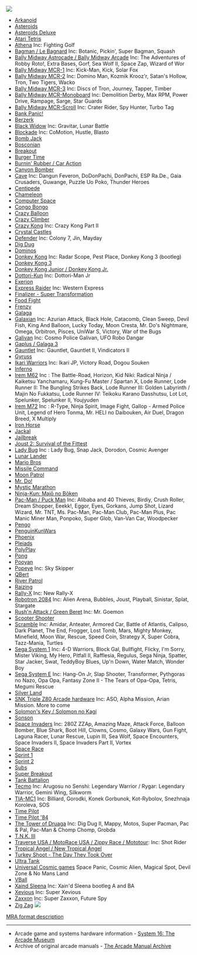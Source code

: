 ![](Arcade-Cores-Top) <!-- DON'T REMOVE THIS LINE! -->

* [Arkanoid](https://github.com/MiSTer-devel/Arcade-Arkanoid_MISTer)
* [Asteroids](https://github.com/MiSTer-devel/Arcade-Asteroids_MiSTer)
* [Asteroids Deluxe](https://github.com/MiSTer-devel/Arcade-AsteroidsDeluxe_MiSTer)
* [Atari Tetris](https://github.com/MiSTer-devel/Arcade-ATetris_MiSTer)
* [Athena](https://github.com/MiSTer-devel/Arcade-Athena_MiSTer) Inc: Fighting Golf
* [Bagman / Le Bagnard](https://github.com/MiSTer-devel/Arcade-Bagman_MiSTer) Inc: Botanic, Pickin', Super Bagman, Squash
* [Bally Midway Astrocade / Bally Midway Arcade](https://github.com/MiSTer-devel/Arcade-Astrocade_MiSTer) Inc: The Adventures of Robby Roto!, Extra Bases, Gorf, Sea Wolf II, Space Zap, Wizard of Wor
* [Bally Midway MCR-1](https://github.com/MiSTer-devel/Arcade-MCR1_MiSTer) Inc: Kick-Man, Kick, Solar Fox
* [Bally Midway MCR-2](https://github.com/MiSTer-devel/Arcade-MCR2_MiSTer) Inc: Domino Man, Kozmik Krooz'r, Satan's Hollow, Tron, Two Tigers, Wacko
* [Bally Midway MCR-3](https://github.com/MiSTer-devel/Arcade-MCR3_MiSTer) Inc: Discs of Tron, Journey, Tapper, Timber
* [Bally Midway MCR-Monoboard](https://github.com/MiSTer-devel/Arcade-MCR3Mono_MiSTer) Inc: Demolition Derby, Max RPM, Power Drive, Rampage, Sarge, Star Guards
* [Bally Midway MCR-Scroll](https://github.com/MiSTer-devel/Arcade-MCR3Scroll_MiSTer) Inc: Crater Rider, Spy Hunter, Turbo Tag
* [Bank Panic!](https://github.com/MiSTer-devel/Arcade-BankPanic_MiSTer)
* [Berzerk](https://github.com/MiSTer-devel/Arcade-Berzerk_MiSTer)
* [Black Widow](https://github.com/MiSTer-devel/Arcade-BlackWidow_MiSTer) Inc: Gravitar, Lunar Battle
* [Blockade](https://github.com/MiSTer-devel/Arcade-Blockade_MiSTer) Inc: CoMotion, Hustle, Blasto
* [Bomb Jack](https://github.com/MiSTer-devel/Arcade-BombJack_MiSTer)
* [Bosconian](https://github.com/MiSTer-devel/Arcade-Bosconian_MiSTer)
* [Breakout](https://github.com/MiSTer-devel/Arcade-Breakout_MiSTer)
* [Burger Time](https://github.com/MiSTer-devel/Arcade-BurgerTime_MiSTer)
* [Burnin' Rubber / Car Action](https://github.com/MiSTer-devel/Arcade-BurningRubber_MiSTer)
* [Canyon Bomber](https://github.com/MiSTer-devel/Arcade-CanyonBomber_MiSTer)
* [Cave](https://github.com/MiSTer-devel/Arcade-Cave_MiSTer) Inc: Dangun Feveron, DoDonPachi, DonPachi, ESP Ra.De., Gaia Crusaders, Guwange, Puzzle Uo Poko, Thunder Heroes
* [Centipede](https://github.com/MiSTer-devel/Arcade-Centipede_MiSTer)
* [Chameleon](https://github.com/MiSTer-devel/Arcade-Chameleon_MiSTer)
* [Computer Space](https://github.com/MiSTer-devel/Arcade-ComputerSpace_MiSTer)
* [Congo Bongo](https://github.com/MiSTer-devel/Arcade-CongoBongo_MiSTer)
* [Crazy Balloon](https://github.com/MiSTer-devel/Arcade-CrazyBalloon_MiSTer)
* [Crazy Climber](https://github.com/MiSTer-devel/Arcade-CrazyClimber_MiSTer)
* [Crazy Kong](https://github.com/MiSTer-devel/Arcade-CrazyKong_MiSTer) Inc: Crazy Kong Part II
* [Crystal Castles](https://github.com/MiSTer-devel/Arcade-CrystalCastles_MiSTer)
* [Defender](https://github.com/MiSTer-devel/Arcade-Defender_MiSTer) Inc: Colony 7, Jin, Mayday
* [Dig Dug](https://github.com/MiSTer-devel/Arcade-DigDug_MiSTer)
* [Dominos](https://github.com/MiSTer-devel/Arcade-Dominos_MiSTer)
* [Donkey Kong](https://github.com/MiSTer-devel/Arcade-DonkeyKong_MiSTer) Inc: Radar Scope, Pest Place, Donkey Kong 3 (bootleg)
* [Donkey Kong 3](https://github.com/MiSTer-devel/Arcade-DonkeyKong3_MiSTer)
* [Donkey Kong Junior / Donkey Kong Jr.](https://github.com/MiSTer-devel/Arcade-DonkeyKongJunior_MiSTer)
* [Dottori-Kun](https://github.com/MiSTer-devel/Arcade-DottoriKun_MiSTer) Inc: Dottori-Man Jr
* [Exerion](https://github.com/MiSTer-devel/Arcade-Exerion_MiSTer)
* [Express Raider](https://github.com/MiSTer-devel/Arcade-ExpressRaider_MiSTer) Inc: Western Express
* [Finalizer - Super Transformation](https://github.com/MiSTer-devel/Arcade-Finalizer_MiSTer)
* [Food Fight](https://github.com/MiSTer-devel/Arcade-FoodFight_MiSTer)
* [Frenzy](https://github.com/MiSTer-devel/Arcade-Frenzy_MiSTer)
* [Galaga](https://github.com/MiSTer-devel/Arcade-Galaga_MiSTer)
* [Galaxian](https://github.com/MiSTer-devel/Arcade-Galaxian_MiSTer) Inc: Azurian Attack, Black Hole, Catacomb, Clean Sweep, Devil Fish, King And Balloon, Lucky Today, Moon Cresta, Mr. Do's Nightmare, Omega, Orbitron, Pisces, UniWar S, Victory, War of the Bugs
* [Galivan](https://github.com/MiSTer-devel/Arcade-Galivan_MiSTer) Inc: Cosmo Police Galivan, UFO Robo Dangar
* [Gaplus / Galaga 3](https://github.com/MiSTer-devel/Arcade-Gaplus_MiSTer)
* [Gauntlet](https://github.com/MiSTer-devel/Arcade-Gauntlet_MiSTer) Inc: Gauntlet, Gauntlet II, Vindicators II
* [Gyruss](https://github.com/MiSTer-devel/Arcade-Gyruss_MiSTer)
* [Ikari Warriors](https://github.com/MiSTer-devel/Arcade-IkariWarriors_MiSTer) Inc: Ikari JP, Victory Road, Dogou Souken
* [Inferno](https://github.com/MiSTer-devel/Arcade-Inferno_MiSTer)
* [Irem M62](https://github.com/MiSTer-devel/Arcade-IremM62_MiSTer) Inc : The Battle-Road, Horizon, Kid Niki: Radical Ninja / Kaiketsu Yanchamaru, Kung-Fu Master / Spartan X, Lode Runner, Lode Runner II: The Bungling Strikes Back, Lode Runner III: Golden Labyrinth / Majin No Fukkatsu, Lode Runner IV: Teikoku Karano Dasshutsu, Lot Lot, Spelunker, Spelunker II, Youjyuden
* [Irem M72](https://github.com/MiSTer-devel/Arcade-IremM72_MiSTer) Inc : R-Type, Ninja Spirit, Image Fight, Gallop - Armed Police Unit, Legend of Hero Tonma, Mr. HELI no Daibouken, Air Duel, Dragon Breed, X Multiply
* [Iron Horse](https://github.com/MiSTer-devel/Arcade-IronHorse_MiSTer)
* [Jackal](https://github.com/MiSTer-devel/Arcade-Jackal_MiSTer)
* [Jailbreak](https://github.com/MiSTer-devel/Arcade-Jailbreak_MiSTer)
* [Joust 2: Survival of the Fittest](https://github.com/MiSTer-devel/Arcade-Joust2_MiSTer)
* [Lady Bug](https://github.com/MiSTer-devel/Arcade-LadyBug_MiSTer) Inc : Lady Bug, Snap Jack, Dorodon, Cosmic Avenger
* [Lunar Lander](https://github.com/MiSTer-devel/Arcade-LunarLander_MiSTer)
* [Mario Bros](https://github.com/MiSTer-devel/Arcade-MarioBros_MiSTer)
* [Missile Command](https://github.com/MiSTer-devel/Arcade-MissileCommand_MiSTer)
* [Moon Patrol](https://github.com/MiSTer-devel/Arcade-MoonPatrol_MiSTer)
* [Mr. Do!](https://github.com/MiSTer-devel/Arcade-MrDo_MiSTer)
* [Mystic Marathon](https://github.com/MiSTer-devel/Arcade-MysticMarathon_MiSTer)
* [Ninja-Kun: Majō no Bōken](https://github.com/MiSTer-devel/Arcade-NinjaKun_MiSTer)
* [Pac-Man / Puck Man](https://github.com/MiSTer-devel/Arcade-Pacman_MiSTer) Inc: Alibaba and 40 Thieves, Birdiy, Crush Roller, Dream Shopper, Eeekk!, Eggor, Eyes, Gorkans, Jump Shot, Lizard Wizard, Mr. TNT, Ms. Pac-Man, Pac-Man Club, Pac-Man Plus, Pac Manic Miner Man, Ponpoko, Super Glob, Van-Van Car, Woodpecker
* [Pengo](https://github.com/MiSTer-devel/Arcade-Pengo_MiSTer)
* [PenguinKunWars](https://github.com/MiSTer-devel/Arcade-PenguinKunWars_MiSTer)
* [Phoenix](https://github.com/MiSTer-devel/Arcade-Phoenix_MiSTer)
* [Pleiads](https://github.com/MiSTer-devel/Arcade-Pleiads_MiSTer)
* [PolyPlay](https://github.com/MiSTer-devel/Arcade-PolyPlay_MiSTer)
* [Pong](https://github.com/MiSTer-devel/Arcade-Pong_MiSTer)
* [Pooyan](https://github.com/MiSTer-devel/Arcade-Pooyan_MiSTer)
* [Popeye](https://github.com/MiSTer-devel/Arcade-Popeye_MiSTer) Inc: Sky Skipper
* [QBert](https://github.com/MiSTer-devel/Arcade-QBert_MiSTer)
* [River Patrol](https://github.com/MiSTer-devel/Arcade-RiverPatrol_MiSTer)
* [Raizing](https://github.com/MiSTer-devel/Arcade-Raizing_MiSTer)
* [Rally-X](https://github.com/MiSTer-devel/Arcade-RallyX_MiSTer) Inc: New Rally-X
* [Robotron 2084](https://github.com/MiSTer-devel/Arcade-Robotron_MiSTer) Inc: Alien Arena, Bubbles, Joust, Playball, Sinistar, Splat, Stargate
* [Rush'n Attack / Green Beret](https://github.com/MiSTer-devel/Arcade-RushnAttack_MiSTer) Inc: Mr. Goemon
* [Scooter Shooter](https://github.com/MiSTer-devel/Arcade-ScooterShooter_MiSTer)
* [Scramble](https://github.com/MiSTer-devel/Arcade-Scramble_MiSTer) Inc: Amidar, Anteater, Armored Car, Battle of Atlantis, Calipso, Dark Planet, The End, Frogger, Lost Tomb, Mars, Mighty Monkey, Minefield, Moon War, Rescue, Speed Coin, Strategy X, Super Cobra, Tazz-Mania, Turtles
* [Sega System 1](https://github.com/MiSTer-devel/Arcade-SEGASYS1_MiSTer) Inc: 4-D Warriors, Block Gal, Bullfight, Flicky, I'm Sorry, Mister Viking, My Hero, Pitfall II, Rafflesia, Regulus, Sega Ninja, Spatter, Star Jacker, Swat, TeddyBoy Blues, Up'n Down, Water Match, Wonder Boy
* [Sega System E](https://github.com/MiSTer-devel/SMS_MiSTer) Inc: Hang-On Jr, Slap Shooter, Transformer, Pythgoras no Nazo, Opa Opa, Fantasy Zone II - The Tears of Opa-Opa, Tetris, Megumi Rescue
* [Silver Land](https://github.com/MiSTer-devel/Arcade-SilverLand_MiSTer)
* [SNK Triple Z80 Arcade hardware](https://github.com/MiSTer-devel/Arcade-SNK_TripleZ80_MiSTer) Inc: ASO, Alpha Mission, Arian Mission. More to come
* [Solomon's Key / Solomon no Kagi](https://github.com/MiSTer-devel/Arcade-SolomonsKey_MiSTer)
* [Sonson](https://github.com/MiSTer-devel/Arcade-Sonson_MiSTer)
* [Space Invaders](https://github.com/MiSTer-devel/Arcade-SpaceInvaders_MiSTer) Inc: 280Z ZZAp, Amazing Maze, Attack Force, Balloon Bomber, Blue Shark, Boot Hill, Clowns, Cosmo, Galaxy Wars, Gun Fight, Laguna Racer, Lunar Rescue, Lupin III, Sea Wolf, Space Encounters, Space Invaders II, Space Invaders Part II, Vortex
* [Space Race](https://github.com/MiSTer-devel/Arcade-SpaceRace_MiSTer)
* [Sprint 1](https://github.com/MiSTer-devel/Arcade-Sprint1_MiSTer)
* [Sprint 2](https://github.com/MiSTer-devel/Arcade-Sprint2_MiSTer)
* [Subs](https://github.com/MiSTer-devel/Arcade-Subs_MiSTer)
* [Super Breakout](https://github.com/MiSTer-devel/Arcade-SuperBreakout_MiSTer)
* [Tank Battalion](https://github.com/MiSTer-devel/Arcade-TankBattalion_MiSTer)
* [Tecmo](https://github.com/MiSTer-devel/Arcade-Tecmo_MiSTer) Inc: Arugosu no Senshi: Legendary Warrior / Rygar: Legendary Warrior, Gemini Wing, Silkworm
* [TIA-MC1](https://github.com/MiSTer-devel/Arcade-TIAMC1_MiSTer) Inc: Billiard, Gorodki, Konek Gorbunok, Kot-Rybolov, Snezhnaja Koroleva, SOS
* [Time Pilot](https://github.com/MiSTer-devel/Arcade-TimePilot_MiSTer)
* [Time Pilot '84](https://github.com/MiSTer-devel/Arcade-TimePilot84_MISTer)
* [The Tower of Druaga](https://github.com/MiSTer-devel/Arcade-Druaga_MiSTer) Inc: Dig Dug II, Mappy, Motos, Super Pacman, Pac & Pal, Pac-Man & Chomp Chomp, Grobda
* [T.N.K. III](https://github.com/MiSTer-devel/Arcade-TNKIII_MiSTer)
* [Traverse USA / MotoRace USA / Zippy Race / Mototour](https://github.com/MiSTer-devel/Arcade-TraverseUSA_MiSTer): Inc: Shot Rider
* [Tropical Angel / New Tropical Angel](https://github.com/MiSTer-devel/Arcade-TropicalAngel_MiSTer)
* [Turkey Shoot - The Day They Took Over](https://github.com/MiSTer-devel/Arcade-TurkeyShoot_MiSTer)
* [Ultra Tank](https://github.com/MiSTer-devel/Arcade-Ultratank_MiSTer)
* [Universal Cosmic games](https://github.com/MiSTer-devel/Arcade-Cosmic_MiSTer) Space Panic, Cosmic Alien, Magical Spot, Devil Zone & No Mans Land
* [VBall](https://github.com/MiSTer-devel/Arcade-VBall_MiSTer)
* [Xaind Sleena](https://github.com/MiSTer-devel/Arcade-XSleena_MiSTer) Inc: Xain'd Sleena bootleg A and BA
* [Xevious](https://github.com/MiSTer-devel/Arcade-Xevious_MiSTer) Inc: Super Xevious
* [Zaxxon](https://github.com/MiSTer-devel/Arcade-Zaxxon_MiSTer) Inc: Super Zaxxon, Future Spy
* [Zig Zag](https://github.com/MiSTer-devel/Arcade-ZigZag_MiSTer)
![](Arcade-Cores-Bottom) <!-- DON'T REMOVE THIS LINE! -->

[MRA format description](https://github.com/MiSTer-devel/Main_MiSTer/wiki/Arcade-Roms#mra-format)

***

* Arcade game and systems hardware information - [System 16: The Arcade Museum](https://www.system16.com/)
* Archive of original arcade manuals - [The Arcade Manual Archive](https://www.arcade-museum.com/manuals/)